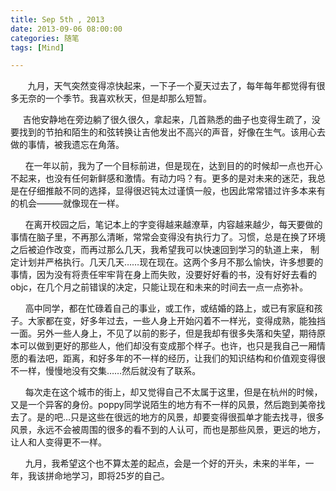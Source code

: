 ```yaml
---
title: Sep 5th , 2013
date: 2013-09-06 08:00:00
categories: 随笔
tags: [Mind]

---
```

       九月，天气突然变得凉快起来，一下子一个夏天过去了，每年每年都觉得有很多无奈的一个季节。我喜欢秋天，但是却那么短暂。

     吉他安静地在旁边躺了很久很久，拿起来，几首熟悉的曲子也变得生疏了，没要找到的节拍和陌生的和弦转换让吉他发出不高兴的声音，好像在生气。该用心去做的事情，被我遗忘在角落。

      在一年以前，我为了一个目标前进，但是现在，达到目的的时候却一点也开心不起来，也没有任何新鲜感和激情。有动力吗？有。更多的是对未来的迷茫，我总是在仔细推敲不同的选择，显得很迟钝太过谨慎一般，也因此常常错过许多本来有的机会———就像现在一样。

      在离开校园之后，笔记本上的字变得越来越潦草，内容越来越少，每天要做的事情在脑子里，不再那么清晰，常常会变得没有执行力了。习惯，总是在换了环境之后被迫作改变，而再过那么几天，我希望我可以快速回到学习的轨道上来， 制定计划并严格执行。几天几天……现在现在。这两个多月不那么愉快，许多想要的事情，因为没有将责任牢牢背在身上而失败，没要好好看的书，没有好好去看的objc，在几个月之前错误的决定，只能让现在和未来的时间去一点一点弥补。

      高中同学，都在忙碌着自己的事业，或工作，或结婚的路上，或已有家庭和孩子。大家都在变，好多年过去，一些人身上开始闪着不一样光，变得成熟，能独挡一面。另外一些人身上，不见了以前的影子，但是我却有很多失落和失望，期待原本可以做到更好的那些人，他们却没有变成那个样子。也许，也只是我自己一厢情愿的看法吧，距离，和好多年的不一样的经历，让我们的知识结构和价值观变得很不一样，慢慢地没有交集……然后就没有了联系。

      每次走在这个城市的街上，却又觉得自己不太属于这里，但是在杭州的时候，又是一个异客的身份。poppy同学说陌生的地方有不一样的风景，然后跑到美帝找去了。是的吧…只是这些在很远的地方的风景，却要变得很孤单才能去找寻，很多风景，永远不会被周围的很多的看不到的人认可，而也是那些风景，更远的地方，让人和人变得更不一样。

      九月，我希望这个也不算太差的起点，会是一个好的开头，未来的半年，一年，我该拼命地学习，即将25岁的自己。